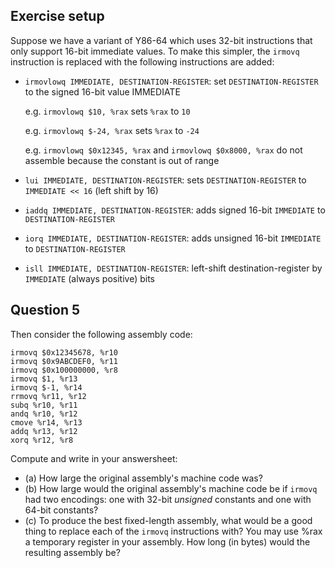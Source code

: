 
## Exercise setup

Suppose we have a variant of Y86-64 which uses 32-bit instructions that only support 16-bit immediate
values. To make this simpler, the `irmovq` instruction is replaced with the following instructions are added:
    
*  `irmovlowq IMMEDIATE, DESTINATION-REGISTER`: set `DESTINATION-REGISTER` to the signed 16-bit value IMMEDIATE
    
    e.g. `irmovlowq $10, %rax` sets `%rax` to `10`
    
    e.g. `irmovlowq $-24, %rax` sets `%rax` to `-24`

    e.g. `irmovlowq $0x12345, %rax` and `irmovlowq $0x8000, %rax` do not assemble because the constant is out of range
    
*  `lui IMMEDIATE, DESTINATION-REGISTER`: sets `DESTINATION-REGISTER` to `IMMEDIATE << 16` (left shift by 16)

*  `iaddq IMMEDIATE, DESTINATION-REGISTER`: adds signed 16-bit `IMMEDIATE` to `DESTINATION-REGISTER`

*  `iorq IMMEDIATE, DESTINATION-REGISTER`: adds unsigned 16-bit `IMMEDIATE` to `DESTINATION-REGISTER`

*  `isll IMMEDIATE, DESTINATION-REGISTER`: left-shift destination-register by `IMMEDIATE` (always positive) bits

## Question 5

Then consider the following assembly code:

    irmovq $0x12345678, %r10
    irmovq $0x9ABCDEF0, %r11
    irmovq $0x100000000, %r8
    irmovq $1, %r13
    irmovq $-1, %r14
    rrmovq %r11, %r12
    subq %r10, %r11
    andq %r10, %r12
    cmove %r14, %r13
    addq %r13, %r12
    xorq %r12, %r8

Compute and write in your answersheet:

*  (a) How large the original assembly's machine code was?
*  (b) How large would the original assembly's machine code be if `irmovq` had two encodings: one with 32-bit *unsigned* constants and one with 64-bit constants?
*  (c) To produce the best fixed-length assembly, what would be a good thing to replace each of the `irmovq` instructions with? You may use %rax a temporary register in your assembly. How long (in bytes) would the resulting assembly be?

<!-- FIXME: empirical analysis with real program and instruction sizes
    suppose constants X-Y take N instructions,
    constant distribution
    estimate size with this scheme versus size with storing constants in memory and loading them
-->


